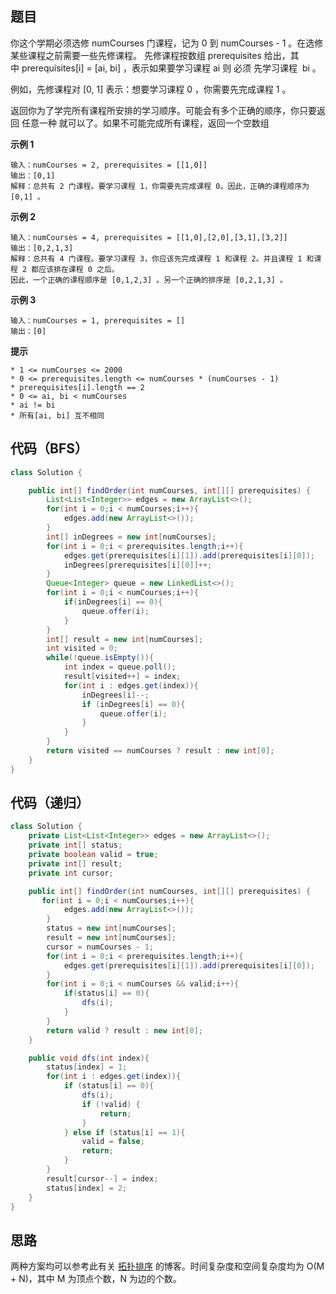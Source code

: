 ## 题目
你这个学期必须选修 numCourses 门课程，记为 0 到 numCourses - 1 。在选修某些课程之前需要一些先修课程。 先修课程按数组 prerequisites 给出，其中 prerequisites[i] = [ai, bi] ，表示如果要学习课程 ai 则 必须 先学习课程  bi 。

例如，先修课程对 [0, 1] 表示：想要学习课程 0 ，你需要先完成课程 1 。

返回你为了学完所有课程所安排的学习顺序。可能会有多个正确的顺序，你只要返回 任意一种 就可以了。如果不可能完成所有课程，返回一个空数组

**示例 1**
```
输入：numCourses = 2, prerequisites = [[1,0]]
输出：[0,1]
解释：总共有 2 门课程。要学习课程 1，你需要先完成课程 0。因此，正确的课程顺序为 [0,1] 。
```

**示例 2**
```
输入：numCourses = 4, prerequisites = [[1,0],[2,0],[3,1],[3,2]]
输出：[0,2,1,3]
解释：总共有 4 门课程。要学习课程 3，你应该先完成课程 1 和课程 2。并且课程 1 和课程 2 都应该排在课程 0 之后。
因此，一个正确的课程顺序是 [0,1,2,3] 。另一个正确的排序是 [0,2,1,3] 。
```

**示例 3**
```
输入：numCourses = 1, prerequisites = []
输出：[0]
```

**提示**
```
* 1 <= numCourses <= 2000
* 0 <= prerequisites.length <= numCourses * (numCourses - 1)
* prerequisites[i].length == 2
* 0 <= ai, bi < numCourses
* ai != bi
* 所有[ai, bi] 互不相同
```

## 代码（BFS）
```JAVA
class Solution {

    public int[] findOrder(int numCourses, int[][] prerequisites) {
        List<List<Integer>> edges = new ArrayList<>();
        for(int i = 0;i < numCourses;i++){
            edges.add(new ArrayList<>());
        }
        int[] inDegrees = new int[numCourses];
        for(int i = 0;i < prerequisites.length;i++){
            edges.get(prerequisites[i][1]).add(prerequisites[i][0]);
            inDegrees[prerequisites[i][0]]++;
        }
        Queue<Integer> queue = new LinkedList<>();
        for(int i = 0;i < numCourses;i++){
            if(inDegrees[i] == 0){
                queue.offer(i);
            }
        }
        int[] result = new int[numCourses];
        int visited = 0;
        while(!queue.isEmpty()){
            int index = queue.poll();
            result[visited++] = index;
            for(int i : edges.get(index)){
                inDegrees[i]--;
                if (inDegrees[i] == 0){
                    queue.offer(i);
                }
            }
        }
        return visited == numCourses ? result : new int[0];
    }
}
```

## 代码（递归）
```JAVA
class Solution {
    private List<List<Integer>> edges = new ArrayList<>();
    private int[] status;
    private boolean valid = true;
    private int[] result;
    private int cursor;

    public int[] findOrder(int numCourses, int[][] prerequisites) {
       for(int i = 0;i < numCourses;i++){
            edges.add(new ArrayList<>());
        }
        status = new int[numCourses];
        result = new int[numCourses];
        cursor = numCourses - 1;
        for(int i = 0;i < prerequisites.length;i++){
            edges.get(prerequisites[i][1]).add(prerequisites[i][0]);
        }
        for(int i = 0;i < numCourses && valid;i++){
            if(status[i] == 0){
                dfs(i);
            }
        }
        return valid ? result : new int[0];
    }

    public void dfs(int index){
        status[index] = 1;
        for(int i : edges.get(index)){
            if (status[i] == 0){
                dfs(i);
                if (!valid) {
                    return;
                }
            } else if (status[i] == 1){
                valid = false;
                return;
            }
        }
        result[cursor--] = index;
        status[index] = 2;
    }
}
```

## 思路

两种方案均可以参考此有关 [拓扑排序](https://my.oschina.net/lscherish/blog/4571161) 的博客。时间复杂度和空间复杂度均为 O(M + N)，其中 M 为顶点个数，N 为边的个数。